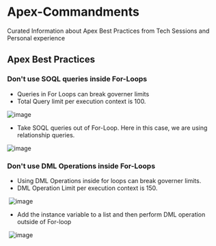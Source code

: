 # Apex-Commandments
Curated Information about Apex Best Practices from Tech Sessions and Personal experience

## Apex Best Practices

### Don't use SOQL queries inside For-Loops
 
  * Queries in For Loops can break governer limits
  * Total Query limit per execution context is 100.
  
  ![image](https://user-images.githubusercontent.com/2145211/39098748-44d46406-463d-11e8-9295-165925257fe1.png)
  
  * Take SOQL queries out of For-Loop. Here in this case, we are using relationship queries.
  
  ![image](https://user-images.githubusercontent.com/2145211/39098763-7baa3cb2-463d-11e8-98f4-14dfd255110b.png)
  
### Don't use DML Operations inside For-Loops

  * Using DML Operations inside for loops can break governer limits. 
  * DML Operation Limit per execution context is 150.
  
  ![image](https://user-images.githubusercontent.com/2145211/39098785-e2667830-463d-11e8-8b79-eff95ff00318.png)
  
  * Add the instance variable to a list and then perform DML operation outside of For-loop
  
  ![image](https://user-images.githubusercontent.com/2145211/39098802-3d1f4252-463e-11e8-9669-761f2c29e9a5.png)

### 
